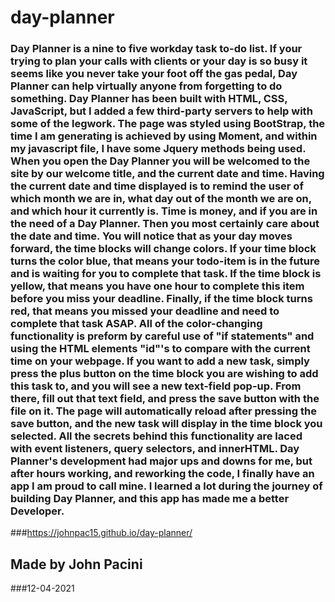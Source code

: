 # day-planner

### Day Planner is a nine to five workday task to-do list. If your trying to plan your calls with clients or your day is so busy it seems like you never take your foot off the gas pedal, Day Planner can help virtually anyone from forgetting to do something. Day Planner has been built with HTML, CSS, JavaScript, but I added a few third-party servers to help with some of the legwork. The page was styled using BootStrap, the time I am generating is achieved by using Moment, and within my javascript file, I have some Jquery methods being used. When you open the Day Planner you will be welcomed to the site by our welcome title, and the current date and time. Having the current date and time displayed is to remind the user of which month we are in, what day out of the month we are on, and which hour it currently is. Time is money, and if you are in the need of a Day Planner. Then you most certainly care about the date and time. You will notice that as your day moves forward, the time blocks will change colors. If your time block turns the color blue, that means your todo-item is in the future and is waiting for you to complete that task. If the time block is yellow, that means you have one hour to complete this item before you miss your deadline. Finally, if the time block turns red, that means you missed your deadline and need to complete that task ASAP. All of the color-changing functionality is preform by careful use of "if statements" and using the HTML elements "id"'s to compare with the current time on your webpage. If you want to add a new task, simply press the plus button on the time block you are wishing to add this task to, and you will see a new text-field pop-up. From there, fill out that text field, and press the save button with the file on it. The page will automatically reload after pressing the save button, and the new task will display in the time block you selected. All the secrets behind this functionality are laced with event listeners, query selectors, and innerHTML. Day Planner's development had major ups and downs for me, but after hours working, and reworking the code, I finally have an app I am proud to call mine. I learned a lot during the journey of building Day Planner, and this app has made me a better Developer. 

###https://johnpac15.github.io/day-planner/


## Made by John Pacini
###12-04-2021
